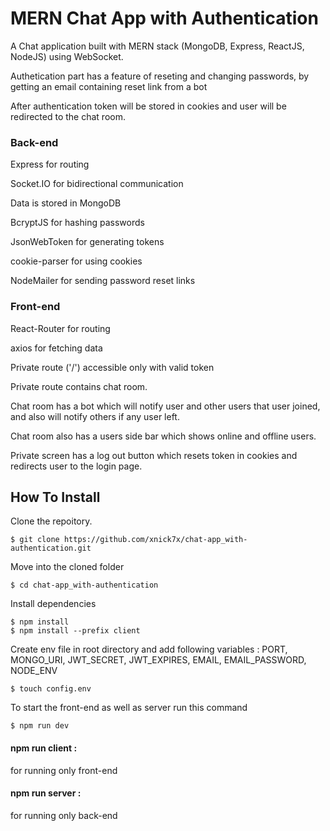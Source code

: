 # MERN Chat App with Authentication

A Chat application built with MERN stack (MongoDB, Express, ReactJS, NodeJS) using WebSocket.

Authetication part has a feature of reseting and changing passwords, by getting an email containing reset link from a bot

After authentication token will be stored in cookies and user will be redirected  to the chat room.

### Back-end
Express for routing

Socket.IO for bidirectional communication

Data is stored in MongoDB

BcryptJS for hashing passwords

JsonWebToken for generating tokens

cookie-parser for using cookies

NodeMailer for sending password reset links

### Front-end
React-Router for routing 

axios for fetching data

Private route ('/') accessible only with valid token

Private route contains chat room.

Chat room has a bot which will notify user and other users that user joined, and also will notify others if any user left.

Chat room also has a users side bar which shows online and offline users.

Private screen has a log out button which resets token in cookies and redirects user to the login page.

## How To Install

Clone the repoitory.
```
$ git clone https://github.com/xnick7x/chat-app_with-authentication.git
```
Move into the cloned folder
```
$ cd chat-app_with-authentication
```
Install dependencies
```
$ npm install
$ npm install --prefix client
```
Create env file in root directory and add following variables : PORT, MONGO_URI, JWT_SECRET, JWT_EXPIRES, EMAIL, EMAIL_PASSWORD, NODE_ENV
```
$ touch config.env
```
To start the front-end as well as server run this command
```
$ npm run dev
```
#### npm run client : 
for running only front-end

#### npm run server : 
for running only back-end
